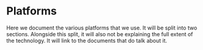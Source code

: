 # Platforms

Here we document the various platforms that we use. It will be split into two sections. Alongside this split, it will also not be explaining the full extent of the technology. It will link to the documents that do talk about it.

